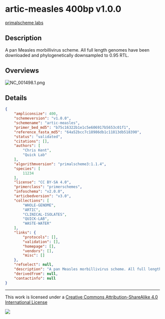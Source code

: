 # artic-measles 400bp v1.0.0

[primalscheme labs](https://labs.primalscheme.com/detail/artic-measles/400/v1.0.0)

## Description

A pan Measles morbillivirus scheme. All full length genomes have been downloaded and phylogenetically downsampled to 0.95 RTL.

## Overviews

![NC_001498.1.png](work/NC_001498.1.png)

## Details

```json
{
    "ampliconsize": 400,
    "schemeversion": "v1.0.0",
    "schemename": "artic-measles",
    "primer_bed_md5": "b75c16322b1e1c5e606917b5653c01f1",
    "reference_fasta_md5": "64a52bcc7c18986db1c11813db518390",
    "status": "validated",
    "citations": [],
    "authors": [
        "Chris Kent",
        "Quick Lab"
    ],
    "algorithmversion": "primalscheme3:1.1.4",
    "species": [
        11234
    ],
    "license": "CC BY-SA 4.0",
    "primerclass": "primerschemes",
    "infoschema": "v2.0.0",
    "articbedversion": "v3.0",
    "collections": [
        "WHOLE-GENOME",
        "ARTIC",
        "CLINICAL-ISOLATES",
        "QUICK-LAB",
        "WASTE-WATER"
    ],
    "links": {
        "protocols": [],
        "validation": [],
        "homepage": [],
        "vendors": [],
        "misc": []
    },
    "refselect": null,
    "description": "A pan Measles morbillivirus scheme. All full length genomes have been downloaded and phylogenetically downsampled to 0.95 RTL.",
    "derivedfrom": null,
    "contactinfo": null
}
```



------------------------------------------------------------------------

This work is licensed under a [Creative Commons Attribution-ShareAlike 4.0 International License](http://creativecommons.org/licenses/by-sa/4.0/) 

![](https://i.creativecommons.org/l/by-sa/4.0/88x31.png)